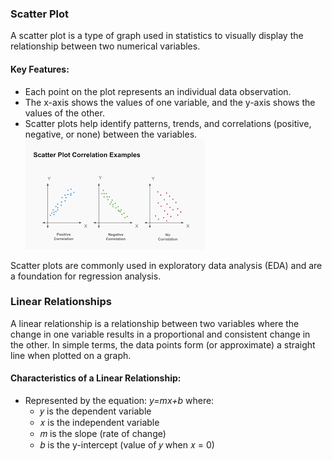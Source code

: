 ### Scatter Plot
A scatter plot is a type of graph used in statistics to visually display the relationship between two numerical variables.
#### Key Features:
- Each point on the plot represents an individual data observation.
- The x-axis shows the values of one variable, and the y-axis shows the values of the other.
- Scatter plots help identify patterns, trends, and correlations (positive, negative, or none) between the variables.
![Scatter plot](https://github.com/tamunoWoks/Statistics/blob/main/images/scatter_plot.png)

Scatter plots are commonly used in exploratory data analysis (EDA) and are a foundation for regression analysis.

### Linear Relationships
A linear relationship is a relationship between two variables where the change in one variable results in a proportional and consistent change in the other. In simple terms, the data points form (or approximate) a straight line when plotted on a graph.
#### Characteristics of a Linear Relationship:
- Represented by the equation: *y=mx+b*
  where:
  - 𝑦 is the dependent variable
  - 𝑥 is the independent variable
  - 𝑚 is the slope (rate of change)
  - 𝑏 is the y-intercept (value of 𝑦 when 𝑥 = 0)
